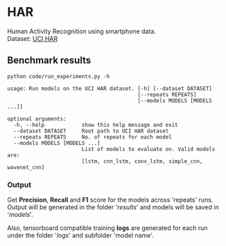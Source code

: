 # HAR
Human Activity Recognition using smartphone data.  
Dataset: [UCI HAR](https://archive.ics.uci.edu/ml/datasets/human+activity+recognition+using+smartphones)

## Benchmark results
```
python code/run_experiments.py -h
```
```
usage: Run models on the UCI HAR dataset. [-h] [--dataset DATASET]
                                          [--repeats REPEATS]
                                          [--models MODELS [MODELS ...]]

optional arguments:
  -h, --help            show this help message and exit
  --dataset DATASET     Root path to UCI HAR dataset
  --repeats REPEATS     No. of repeats for each model
  --models MODELS [MODELS ...]
                        List of models to evaluate on. Valid models are:
                        [lstm, cnn_lstm, conv_lstm, simple_cnn, wavenet_cnn]
```

### Output
Get **Precision**, **Recall** and **F1** score for the models across 'repeats' runs.  
Output will be generated in the folder '*results*' and models will be saved in '*models*'.

Also, tensorboard compatible training **logs** are generated for each run under the folder '*logs*' and subfolder 'model name'.
